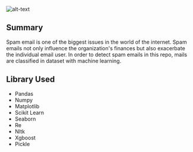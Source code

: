 ![alt-text](https://github.com/emreyesilyurt/spam_mail_detection/blob/master/images/spam.png?raw=true)

## Summary

Spam email is one of the biggest issues in the world of the internet. Spam emails not only influence the organization's finances but also exacerbate the individual email user. In order to detect spam emails in this repo, mails are classified in dataset with machine learning.

## Library Used

* Pandas
* Numpy
* Matplotlib
* Scikit Learn
* Seaborn
* Re
* Nltk
* Xgboost
* Pickle
